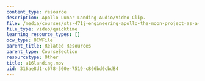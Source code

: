 ```yaml
---
content_type: resource
description: Apollo Lunar Landing Audio/Video Clip.
file: /media/courses/sts-471j-engineering-apollo-the-moon-project-as-a-complex-system-spring-2007/316ae8d1c678560e7519c866bd0cbd84_a16landing.mov
file_type: video/quicktime
learning_resource_types: []
ocw_type: OCWFile
parent_title: Related Resources
parent_type: CourseSection
resourcetype: Other
title: a16landing.mov
uid: 316ae8d1-c678-560e-7519-c866bd0cbd84
---
```

